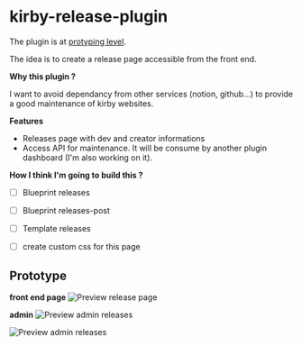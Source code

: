 # kirby-release-plugin
The plugin is at [protyping level](https://www.figma.com/file/XJD23d5TJARaMmNxUoYA2h/kirby-maintenance-plugins?type=design&node-id=1501%3A23446&mode=design&t=9Tc8z9nBL0mBmdV0-1). 

The idea is to create a release page accessible from the front end.

**Why this plugin ?**

I want to avoid dependancy from other services (notion, github...) to provide a good maintenance of kirby websites. 

**Features**
- Releases page with dev and creator informations
- Access API for maintenance. It will be consume by another plugin dashboard (I'm also working on it).

**How I think I'm going to build this ?**
- [ ] Blueprint releases
- [ ] Blueprint releases-post
- [ ] Template releases
- [ ] create custom css for this page


## Prototype 

**front end page**
![Preview release page](https://github.com/batgithub/kirby-release-plugin/blob/main/preview/releases-page.jpg?raw=true)

**admin**
![Preview admin releases](https://github.com/batgithub/kirby-release-plugin/blob/main/preview/releases-admin.jpg?raw=true)

![Preview admin releases](https://github.com/batgithub/kirby-release-plugin/blob/main/preview/release-post.jpg?raw=true)
